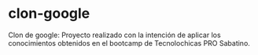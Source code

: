# clon-google
Clon de google: Proyecto realizado con la intención de aplicar los conocimientos obtenidos en el bootcamp de Tecnolochicas PRO Sabatino.
